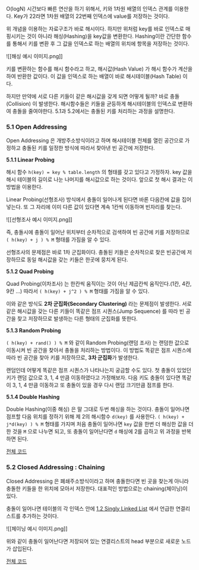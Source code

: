 O(logN) 시간보다 빠른 연산을 하기 위해서, 키와 1차원 배열의 인덱스 관계를 이용한다. Key가 22라면 1차원 배열의 22번째 인덱스에 value를 저장하는 것이다.

위 개념을 이용하는 자료구조가 바로 해시이다. 하지만 위처럼 key를 바로 인덱스로 매핑시키는 것이 아니라 해싱(Hashing)을 key값을 변환한다. Hashing이란 간단한 함수를 통해서 키를 변환 후 그 값을 인덱스로 하는 배열의 위치에 항목을 저장하는 것이다.

![[해싱 예시 이미지.png]]

키를 변환하는 함수를 해시 함수라고 하고, 해시값(Hash Value) 가 해시 함수가 계산을 하여 반환한 값이다. 이 값을 인덱스로 하는 배열이 바로 해시테이블(Hash Table) 이다.

하지만 만약에 서로 다른 키들이 같은 해시값을 갖게 되면 어떻게 될까? 바로 충돌(Collision) 이 발생한다. 해시함수들은 키들을 균등하게 해시테이블의 인덱스로 변환하여 충돌을 줄여야한다. 5.1과 5.2에서는 충돌된 키를 처리하는 과정을 설명한다.
### 5.1 Open Addressing

Open Addressing 은 개방주소방식이라고 하며 해시테이블 전체를 열린 공간으로 가정하고 충돌된 키를 일정한 방식에 따라서 찾아낸 빈 공간에 저장한다. 

**5.1.1 Linear Probing**

해시 함수 `h(key) = key % table.length` 의 형태를 갖고 있다고 가정하자. key 값을 해시 테이블의 길이로 나눈 나머지를 해시값으로 하는 것이다. 앞으로 첫 해시 결과는 이 방법을 이용한다.

Linear Probing(선형조사) 방식에서 충돌이 일어나게 된다면 바론 다음칸에 값을 집어넣는다. 또 그 자리에 이미 다른 값이 있다면 계속 1칸씩 이동하며 빈자리를 찾는다.

![[선형조사 예시 이미지.png]]

즉, 충돌시에 충돌이 일어난 위치부터 순차적으로 검색하여 빈 공간에 키를 저장하므로 `( h(key) + j ) % M` 형태를 가짐을 알 수 있다.

선형조사의 문제점은 바로 1차 군집화이다. 충돌된 키들은 순차적으로 찾은 빈공간에 저장하므로 동일 해시값을 갖는 키들은 한곳에 뭉치게 된다.

**5.1.2 Quad Probing**

Quad Probing(이차조사) 는 한칸씩 움직이는 것이 아닌 제곱칸씩 움직인다.(1칸, 4칸, 9칸 ...) 따라서 `( h(key) + j^2 ) % M` 형태를 가짐을 알 수 있다.

이와 같은 방식도 **2차 군집화(Secondary Clustering)** 라는 문제점이 발생한다. 서로 같은 해시값을 갖는 다른 키들이 똑같은 점프 시퀀스(Jump Sequence) 를 따라 빈 공간을 찾고 저장하므로 발생하는 다른 형태의 군집화를 뜻한다.

**5.1.3 Random Probing**

`( h(key) + rand() ) % M` 와 같이 Random Probing(랜덤 조사) 는 랜덤한 값으로 이동시켜 빈 공간을 찾아서 충돌을 처리하는 방법이다. 이 방법도 똑같은 점프 시퀀스에 따라 빈 공간을 찾아 키를 저장하므로, **3차 군집화**가 발생한다.

랜덤인데 어떻게 똑같은 점프 시퀀스가 나타나는지 궁금할 수도 있다. 첫 충돌이 있었던 키가 랜덤 값으로 3, 1, 4 만큼 이동하였다고 가정해보자. 다음 키도 충돌이 있다면 똑같이 3, 1, 4 만큼 이동하고 또 충돌이 있을 경우 다시 랜덤 크기만큼 점프를 한다. 

**5.1.4 Double Hashing**

Double Hashing(이중 해싱) 은 말 그대로 두번 해싱을 하는 것이다. 충돌이 일어나면 점프할 다음 위치를 정하기 위해 제 2의 해시함수 `d(key)` 를 사용한다. `( h(key) + j*d(key) ) % M` 형태를 가지며 처음 충돌이 일어나면 `key` 값을 한번 더 해싱한 값을 더한 것을 `M` 으로 나누면 되고, 또 충돌이 일어난다면 `d` 해싱에 2를 곱하고 위 과정을 반복하면 된다.

[전체 코드](https://github.com/1Dohyeon/Study-DataStructure/tree/master/05_Hash_with_java/D1_OpenAddressing)

### 5.2 Closed Addressing : Chaining

Closed Addressing 은 폐쇄주소방식이라고 하며 충돌한다면 빈 곳을 찾는게 아니라 충돌한 키들을 한 위치에 모아서 저장한다. 대표적인 방법으로는 chaining(체이닝)이 있다.

충돌이 일어나면 테이블의 각 인덱스 안에 [1.2 Singly Linked List](https://github.com/1Dohyeon/Study-DataStructure/blob/master/01_Lists_with_py/02_SinglyLinkedList.py) 에서 언급한 연결리스트를 추가하는 것이다. 

![[체이닝 예시 이미지.png]]

위와 같이 충돌이 일어난다면 저장되어 있는 연결리스트의 head 부분으로 새로운 노드가 삽입된다.

[전체 코드](https://github.com/1Dohyeon/Study-DataStructure/blob/master/05_Hash_with_java/D2_ClosedAddressing/Chaining.java)
